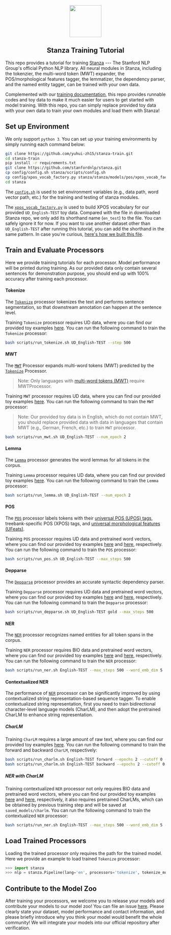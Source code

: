 <div align="center"><img src="https://github.com/stanfordnlp/stanza/raw/dev/images/stanza-logo.png" height="100px"/></div>

<h2 align="center">Stanza Training Tutorial</h2>

This repo provides a tutorial for training [Stanza](https://github.com/stanfordnlp/stanza) --- The Stanford NLP Group's official Python NLP library. All neural modules in Stanza, including the tokenzier, the multi-word token (MWT) expander, the POS/morphological features tagger, the lemmatizer, the dependency parser, and the named entity tagger, can be trained with your own data. 

Complemented with our [training documentation](https://stanfordnlp.github.io/stanza/training.html), this repo provides runnable codes and toy data to make it much easier for users to get started with model training. With this repo, you can simply replace provided toy data with your own data to train your own modules and load them with Stanza! 

## Set up Environment

We only support `python 3`. You can set up your training environments by simply running each command below:

```sh
git clone https://github.com/yuhui-zh15/stanza-train.git
cd stanza-train
pip install -r requirements.txt
git clone https://github.com/stanfordnlp/stanza.git
cp config/config.sh stanza/scripts/config.sh
cp config/xpos_vocab_factory.py stanza/stanza/models/pos/xpos_vocab_factory.py
cd stanza
```

The [`config.sh`](config/config.sh) is used to set environment variables (e.g., data path, word vector path, etc.) for the training and testing of stanza modules.

The [`xpos_vocab_factory.py`](config/xpos_vocab_factory.py) is used to build XPOS vocabulary for our provided `UD_English-TEST` toy data. Compared with the file in downloaded Stanza repo, we only add its shorthand name (`en_test`) to the file. You can safely ignore it for now. If you want to use another dataset other than `UD_English-TEST` after running this tutorial, you can add the shorthand in the same pattern. In case you're curious, [here's how we built this file]( https://github.com/stanfordnlp/stanza/blob/master/stanza/models/pos/build_xpos_vocab_factory.py).


## Train and Evaluate Processors

Here we provide training tutorials for each processor. Model performance will be printed during training. As our provided data only contain several sentences for demonstration purpose, you should end up with 100% accuracy after training each processor.

#### Tokenize

The [`Tokenize`](https://stanfordnlp.github.io/stanza/tokenize.html) processor tokenizes the text and performs sentence segmentation, so that downstream annotation can happen at the sentence level. 

Training `Tokenize` processor requires UD data, where you can find our provided toy examples [here](data/udbase/UD_English-TEST). You can run the following command to train the `Tokenize` processor:

```sh
bash scripts/run_tokenize.sh UD_English-TEST --step 500
```

#### MWT

The [`MWT`](https://stanfordnlp.github.io/stanza/mwt.html) Processor expands multi-word tokens (MWT) predicted by the [`Tokenize`](https://stanfordnlp.github.io/stanza/tokenize.html) Processor.

> Note: Only languages with [multi-word tokens (MWT)](https://universaldependencies.org/u/overview/tokenization.html) require MWTProcessor.

Training `MWT` processor requires UD data, where you can find our provided toy examples [here](data/udbase/UD_English-TEST). You can run the following command to train the `MWT` processor:

> Note: Our provided toy data is in English, which do not contain MWT, you should replace provided data with data in languages that contain MWT (e.g., German, French, etc.) to train `MWT` processor.

```sh
bash scripts/run_mwt.sh UD_English-TEST --num_epoch 2
```

#### Lemma

The [`Lemma`](https://stanfordnlp.github.io/stanza/lemma.html) processor generates the word lemmas for all tokens in the corpus.

Training `Lemma` processor requires UD data, where you can find our provided toy examples [here](data/udbase/UD_English-TEST). You can run the following command to train the `Lemma` processor:

```sh
bash scripts/run_lemma.sh UD_English-TEST --num_epoch 2
```

#### POS


The [`POS`](https://stanfordnlp.github.io/stanza/lemma.html) processor labels tokens with their [universal POS (UPOS) tags](https://universaldependencies.org/u/pos/), treebank-specific POS (XPOS) tags, and [universal morphological features (UFeats)](https://universaldependencies.org/u/feat/index.html).

Training `POS` processor requires UD data and pretrained word vectors, where you can find our provided toy examples [here](data/udbase/UD_English-TEST) and [here](data/wordvec/word2vec/English), respectively. You can run the following command to train the `POS` processor:

```sh
bash scripts/run_pos.sh UD_English-TEST --max_steps 500
```

#### Depparse

The [`Depparse`](https://stanfordnlp.github.io/stanza/depparse.html) processor provides an accurate syntactic dependency parser.

Training `Depparse` processor requires UD data and pretrained word vectors, where you can find our provided toy examples [here](data/udbase/UD_English-TEST) and [here](data/wordvec/word2vec/English), respectively. You can run the following command to train the `Depparse` processor:

```sh
bash scripts/run_depparse.sh UD_English-TEST gold --max_steps 500
```

#### NER

The [`NER`](https://stanfordnlp.github.io/stanza/ner.html) processor recognizes named entities for all token spans in the corpus.

Training `NER` processor requires BIO data and pretrained word vectors, where you can find our provided toy examples [here](data/nerbase/English-TEST) and [here](data/wordvec/word2vec/English), respectively. You can run the following command to train the `NER` processor:

```sh
bash scripts/run_ner.sh English-TEST --max_steps 500 --word_emb_dim 5
```

#### Contextualized NER 


The performance of [`NER`](https://stanfordnlp.github.io/stanza/ner.html) processor can be significantly improved by using contextualized string representation-based sequence tagger. To enable contextualized string representation, first you need to train bidirectional character-level language models (CharLM), and then adopt the pretrained CharLM to enhance string representation.


##### CharLM


Training `CharLM` requires a large amount of raw text, where you can find our provided toy examples [here](data/processed/charlm/English/test). You can run the following command to train the forward and backward `CharLM`, respectively:

```sh
bash scripts/run_charlm.sh English-TEST forward --epochs 2 --cutoff 0 --batch_size 2
bash scripts/run_charlm.sh English-TEST backward --epochs 2 --cutoff 0 --batch_size 2
```

##### NER with CharLM

Training contextualized `NER` processor not only requires BIO data and pretrained word vectors, where you can find our provided toy examples [here](data/nerbase/English-TEST) and [here](data/wordvec/word2vec/English), respectively, it also requires pretrained CharLMs, which can be obtained by previous training step and will be saved at `saved_models/charlm`. You can run the following command to train the contextualized `NER` processor:

```sh
bash scripts/run_ner.sh English-TEST --max_steps 500 --word_emb_dim 5 --charlm --charlm_shorthand en_test --char_hidden_dim 1024
```

## Load Trained Processors

Loading the trained processor only requires the path for the trained model. Here we provide an example to load trained `Tokenize` processor:

```python
>>> import stanza
>>> nlp = stanza.Pipeline(lang='en', processors='tokenize', tokenize_model_path='saved_models/tokenize/en_test_tokenizer.pt')
```

## Contribute to the Model Zoo

After training your processors, we welcome you to release your models and contribute your models to our model zoo! You can file an issue [here](https://github.com/stanfordnlp/stanza/issues). Please clearly state your dataset, model performance and contact information, and please briefly introduce why you think your model would benefit the whole community! We will integrate your models into our official repository after verification.


